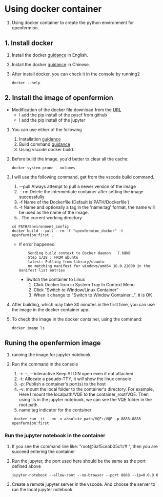 # Using docker container

1. Using docker container to create the python environment for openfermion.

## 1. Install docker

1. Install the docker [guidance](https://docs.docker.com/desktop/windows/install/) in English.
2. Install the docker [guidance](https://yeasy.gitbook.io/docker_practice/install/windows) in Chinese.
3. After install docker, you can check it in the console by running2

    ``` console
    docker --help
    ```

## 2. Install the image of openfermion

- Modification of the docker file download from the [URL](https://github.com/quantumlib/OpenFermion/blob/master/docker/dockerfile)
  - I add the pip install of the pyscf from github
  - I add the pip install of the jupyter


1. You can use either of the following
   1. Installation [guidance](https://github.com/quantumlib/OpenFermion/tree/master/docker)
   2. Build command [guidance](https://docs.docker.com/engine/reference/commandline/build/)
   3. Using vscode docker build.
2. Before build the image, you'd better to clear all the cache:

    ```console
    docker system prune --volumes
    ```

3. I will use the following command, get from the vscode build command.
   1. --pull Always attempt to pull a newer version of the image
   2. --rm Delete the intermediate container after setting the image successfully
   3. -f Name of the Dockerfile (Default is'PATH/Dockerfile')
   4. -t Name and optionally a tag in the 'name:tag' format, the name will be used as the name of the image.
   5. .  The current working directory

    ```console
    cd PATH/Environment_config
    docker build --pull --rm -f "openfermion_docker" -t openfermion:first .
    ```

    - If error happened:

        ```console
            Sending build context to Docker daemon   7.68kB
            Step 1/28 : FROM ubuntu
            latest: Pulling from library/ubuntu
            no matching manifest for windows/amd64 10.0.22000 in the manifest list entries
        ```

        - Switch the container to Linux
            1. Click Docker Icon in System Tray In Context Menu
            2. Click "Switch to Window/Linux Container"
            3. When it change to "Switch to Window Container...", it is OK

4. After building, which may take 30 minutes in the first time,  you can use the image in the docker container app.
5. To check the image in the docker container, using the command:

    ``` console
    docker image ls
    ```

## Runing the openfermion image

1. running the image for jupyter notebook
2. Run the command in the console
   1. -i: -i, --interactive Keep STDIN open even if not attached
   2. -t: Allocate a pseudo-TTY, it will show the linux console
   3. -p: Publish a container's port(s) to the host
   4. -v: mount the local folder to the container's directory. For example, Here I mount the localpath/VQE to the container_root/VQE. Then using !ls in the jupyter notebook, we can see the VQE folder in the root path.
   5. name:tag indicator for the container

   ```console
    docker run -it --rm -v absolute_path/VQE:/VQE -p 8888:8888 openfermion:first
    ```

### Run the jupyter notebook in the container

1. If you see the command line like: "root@6af5ceab05c1:/# ", then you are succeed entering the container
2. Run the jupyter, the port used here should be the same as the port defined above

    ``` console
    jupyter-notebook --allow-root --no-browser --port 8888 --ip=0.0.0.0
    ```

3. Create a remote jupyter server in the vscode. And choose the server to run the local jupyter notebook.